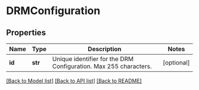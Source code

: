 # DRMConfiguration

## Properties
Name | Type | Description | Notes
------------ | ------------- | ------------- | -------------
**id** | **str** | Unique identifier for the DRM Configuration. Max 255 characters. | [optional]

[[Back to Model list]](../README.md#documentation-for-models) [[Back to API list]](../README.md#documentation-for-api-endpoints) [[Back to README]](../README.md)


